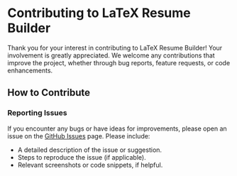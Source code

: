 # Contributing to LaTeX Resume Builder

Thank you for your interest in contributing to LaTeX Resume Builder! Your involvement is greatly appreciated. We welcome any contributions that improve the project, whether through bug reports, feature requests, or code enhancements.

## How to Contribute

### Reporting Issues

If you encounter any bugs or have ideas for improvements, please open an issue on the [GitHub Issues](https://github.com/SandeepVashishtha/LaTeX-Resume-Builder/issues) page. Please include:

- A detailed description of the issue or suggestion.
- Steps to reproduce the issue (if applicable).
- Relevant screenshots or code snippets, if helpful.
